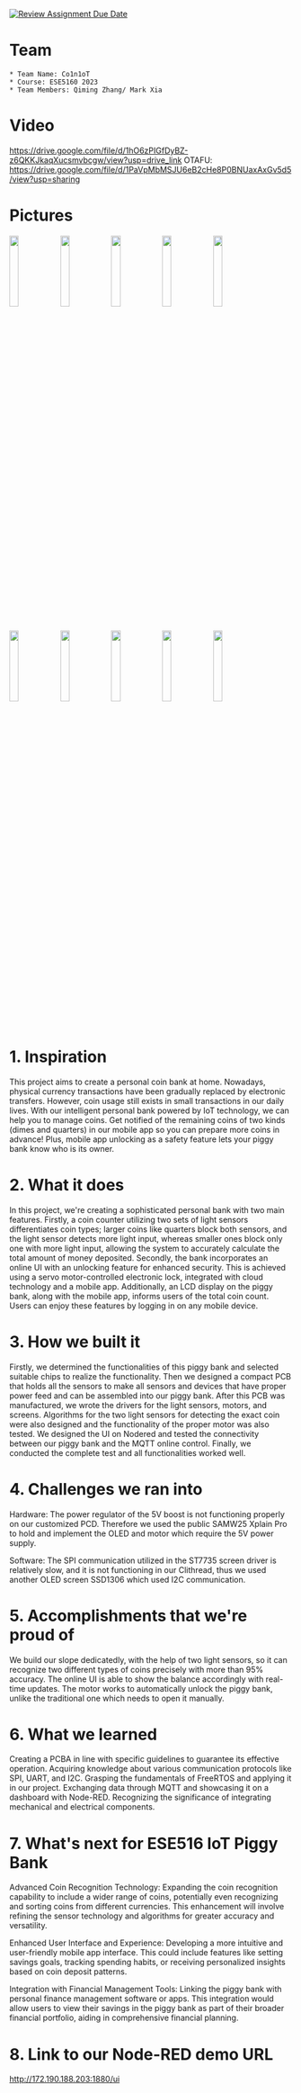 [![Review Assignment Due Date](https://classroom.github.com/assets/deadline-readme-button-24ddc0f5d75046c5622901739e7c5dd533143b0c8e959d652212380cedb1ea36.svg)](https://classroom.github.com/a/2yGso8Cl)
# Team
    * Team Name: Co1n1oT
    * Course: ESE5160 2023
    * Team Members: Qiming Zhang/ Mark Xia
# Video

https://drive.google.com/file/d/1hO6zPIGfDyBZ-z6QKKJkaqXucsmvbcgw/view?usp=drive_link
OTAFU: https://drive.google.com/file/d/1PaVpMbMSJU6eB2cHe8P0BNUaxAxGv5d5/view?usp=sharing

# Pictures

<img src="https://github.com/ese5160/a14-final-submission-group-co1n1ot/assets/148792076/8fe135d6-f083-4530-a764-15494abd74f3" width="18%"></img><img src="https://github.com/ese5160/a14-final-submission-group-co1n1ot/assets/148792076/ae81090d-d764-4c65-a1b7-795b9e52543d" width="18%"></img><img src="https://github.com/ese5160/a14-final-submission-group-co1n1ot/assets/148792076/a23f4f5a-869e-4525-9987-d8ec7caccea7" width="18%"></img><img src="https://github.com/ese5160/a14-final-submission-group-co1n1ot/assets/148792076/e924025c-a6c5-443b-8f09-8dce25170e36" width="18%"></img><img src="https://github.com/ese5160/a14-final-submission-group-co1n1ot/assets/148792076/423a7d79-e656-44c9-bd99-6fdd94e680de" width="18%"></img><img src="https://github.com/ese5160/a14-final-submission-group-co1n1ot/assets/148792076/6eee205a-2b36-4377-8e0b-e1f90137d00c" width="18%"></img><img src="https://github.com/ese5160/a14-final-submission-group-co1n1ot/assets/148792076/2d5ad9dc-5214-42f4-8871-79f8fb80b70a" width="18%"></img><img src="https://github.com/ese5160/a14-final-submission-group-co1n1ot/assets/148792076/cb6c3313-38df-4215-a89b-583613a4f34f" width="18%"></img><img src="https://github.com/ese5160/a14-final-submission-group-co1n1ot/assets/148792076/6157aeb0-c890-476c-af7d-531c57d58670" width="18%"></img><img src="https://github.com/ese5160/a14-final-submission-group-co1n1ot/assets/148792076/57381f08-119a-4935-b475-3e374af47bb7" width="18%"></img>


# 1. Inspiration

This project aims to create a personal coin bank at home. Nowadays, physical currency transactions have been gradually replaced by electronic transfers. However, coin usage still exists in small transactions in our daily lives. With our intelligent personal bank powered by IoT technology, we can help you to manage coins. Get notified of the remaining coins of two kinds (dimes and quarters) in our mobile app so you can prepare more coins in advance! Plus, mobile app unlocking as a safety feature lets your piggy bank know who is its owner.

# 2. What it does

In this project, we're creating a sophisticated personal bank with two main features. Firstly, a coin counter utilizing two sets of light sensors differentiates coin types; larger coins like quarters block both sensors, and the light sensor detects more light input, whereas smaller ones block only one with more light input, allowing the system to accurately calculate the total amount of money deposited. Secondly, the bank incorporates an online UI with an unlocking feature for enhanced security. This is achieved using a servo motor-controlled electronic lock, integrated with cloud technology and a mobile app. Additionally, an LCD display on the piggy bank, along with the mobile app, informs users of the total coin count. Users can enjoy these features by logging in on any mobile device.

# 3. How we built it

Firstly, we determined the functionalities of this piggy bank and selected suitable chips to realize the functionality.
Then we designed a compact PCB that holds all the sensors to make all sensors and devices that have proper power feed and can be assembled into our piggy bank.
After this PCB was manufactured, we wrote the drivers for the light sensors, motors, and screens.
Algorithms for the two light sensors for detecting the exact coin were also designed and the functionality of the proper motor was also tested.
We designed the UI on Nodered and tested the connectivity between our piggy bank and the MQTT online control.
Finally, we conducted the complete test and all functionalities worked well.

# 4. Challenges we ran into

Hardware:
The power regulator of the 5V boost is not functioning properly on our customized PCD. Therefore we used the public SAMW25 Xplain Pro to hold and implement the OLED and motor which require the 5V power supply.

Software:
The SPI communication utilized in the ST7735 screen driver is relatively slow, and it is not functioning in our Clithread, thus we used another OLED screen SSD1306 which used I2C communication.

# 5. Accomplishments that we're proud of

We build our slope dedicatedly, with the help of two light sensors, so it can recognize two different types of coins precisely with more than 95% accuracy.
The online UI is able to show the balance accordingly with real-time updates.
The motor works to automatically unlock the piggy bank, unlike the traditional one which needs to open it manually.

# 6. What we learned

Creating a PCBA in line with specific guidelines to guarantee its effective operation.
Acquiring knowledge about various communication protocols like SPI, UART, and I2C.
Grasping the fundamentals of FreeRTOS and applying it in our project.
Exchanging data through MQTT and showcasing it on a dashboard with Node-RED.
Recognizing the significance of integrating mechanical and electrical components.

# 7. What's next for ESE516 IoT Piggy Bank

Advanced Coin Recognition Technology: Expanding the coin recognition capability to include a wider range of coins, potentially even recognizing and sorting coins from different currencies. This enhancement will involve refining the sensor technology and algorithms for greater accuracy and versatility.

Enhanced User Interface and Experience: Developing a more intuitive and user-friendly mobile app interface. This could include features like setting savings goals, tracking spending habits, or receiving personalized insights based on coin deposit patterns.

Integration with Financial Management Tools: Linking the piggy bank with personal finance management software or apps. This integration would allow users to view their savings in the piggy bank as part of their broader financial portfolio, aiding in comprehensive financial planning.


# 8. Link to our Node-RED demo URL

http://172.190.188.203:1880/ui
